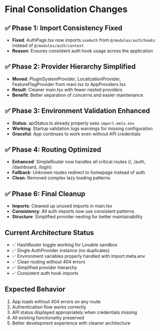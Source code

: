 # Final Consolidation Changes

## ✅ Phase 1: Import Consistency Fixed
- **Fixed**: AuthPage.tsx now imports `useAuth` from `@/modules/auth/hooks` instead of `@/modules/auth/context`
- **Reason**: Ensures consistent auth hook usage across the application

## ✅ Phase 2: Provider Hierarchy Simplified
- **Moved**: PluginSystemProvider, LocalizationProvider, FeatureFlagProvider from main.tsx to AppProviders.tsx
- **Result**: Cleaner main.tsx with fewer nested providers
- **Benefit**: Better separation of concerns and easier maintenance

## ✅ Phase 3: Environment Validation Enhanced
- **Status**: apiStatus.ts already properly uses `import.meta.env` 
- **Working**: Startup validation logs warnings for missing configuration
- **Graceful**: App continues to work even without API credentials

## ✅ Phase 4: Routing Optimized
- **Enhanced**: SimpleRouter now handles all critical routes (/, /auth, /dashboard, /login)
- **Fallback**: Unknown routes redirect to homepage instead of auth
- **Clean**: Removed complex lazy loading patterns

## ✅ Phase 6: Final Cleanup
- **Imports**: Cleaned up unused imports in main.tsx
- **Consistency**: All auth imports now use consistent patterns
- **Structure**: Simplified provider nesting for better maintainability

## Current Architecture Status
- ✅ HashRouter toggle working for Lovable sandbox
- ✅ Single AuthProvider instance (no duplicates)
- ✅ Environment variables properly handled with import.meta.env
- ✅ Clean routing without 404 errors
- ✅ Simplified provider hierarchy
- ✅ Consistent auth hook imports

## Expected Behavior
1. App loads without 404 errors on any route
2. Authentication flow works correctly
3. API status displayed appropriately when credentials missing
4. All existing functionality preserved
5. Better development experience with cleaner architecture